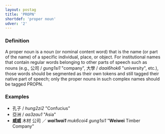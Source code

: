 ```yaml
---
layout: postag
title: 'PROPN'
shortdef: 'proper noun'
udver: '2'
---
```


###  Definition

A proper noun is a noun (or nominal content word) that is the name (or part of the name) of a specific individual, place, or object. For institutional names that contain regular words belonging to other parts of speech such as nouns (e.g., 公司 / _gung1si1_ "company", 大學 / _daai6hok6_ "university", etc.), those words should be segmented as their own tokens and still tagged their native part of speech; only the proper nouns in such complex names should be tagged PROPN.

### Examples

- 孔子 / _hung2zi2_ "Confucius"
- 亞洲 / _aa3zau1_ "Asia"
- <b>威威</b> 木材 公司 ／ _<b>wai1wai1</b> muk6coi4 gung1si1_ "<b>Weiwei</b> Timber Company"
<!-- Interlanguage links updated Čt lis 12 09:42:56 CET 2020 -->
